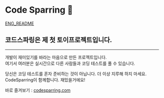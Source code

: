 # Code Sparring 🥊

[ENG_README](/README.md)</br>

## **코드스파링은 제 첫 토이프로젝트입니다.**
---

개발이 재미있기를 바라는 마음으로 만든 프로젝트입니다.</br>
여기서 여러분은 실시간으로 다른 사람들과 코딩 테스트를 풀 수 있습니다.</br>

당신은 코딩 테스트를 혼자 준비하는 것이 아닙니다. 더 이상 지루해 하지 마세요.</br>
CodeSparring이 함께합니다. 재밌을거에요!</br>

바로 즐겨보기 : [codesparring.com](codesparring.com)

